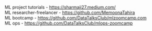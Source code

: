 ML project tutorials - https://sharmaji27.medium.com/  
ML researcher-freelancer - https://github.com/MemoonaTahira  
ML bootcamp - https://github.com/DataTalksClub/mlzoomcamp.com  
ML ops - https://github.com/DataTalksClub/mlops-zoomcamp  

